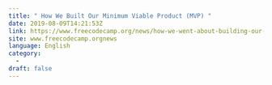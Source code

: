 ```yaml
---
title: " How We Built Our Minimum Viable Product (MVP) "
date: 2019-08-09T14:21:53Z
link: https://www.freecodecamp.org/news/how-we-went-about-building-our-minimum-viable-product-mvp/?utm_medium=RSS&utm_source=news.12bit.vn
site: www.freecodecamp.orgnews
language: English
category:
  -   
draft: false
---
```

